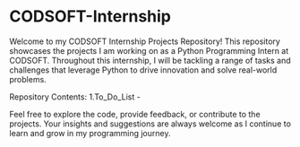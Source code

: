 # CODSOFT-Internship
Welcome to my CODSOFT Internship Projects Repository!  This repository showcases the projects I am working on as a Python Programming Intern at CODSOFT. Throughout this internship, I will be tackling a range of tasks and challenges that leverage Python to drive innovation and solve real-world problems.


Repository Contents:
1.To_Do_List - 











Feel free to explore the code, provide feedback, or contribute to the projects. Your insights and suggestions are always welcome as I continue to learn and grow in my programming journey.
